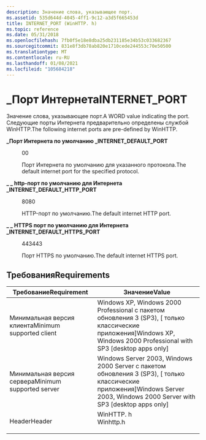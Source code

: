 ```yaml
---
description: Значение слова, указывающее порт.
ms.assetid: 535d644d-4045-4ff1-9c12-a3d5f665453d
title: INTERNET_PORT (WinHTTP. h)
ms.topic: reference
ms.date: 05/31/2018
ms.openlocfilehash: 7fb0f5e18e8dba25db231185e34b53c033682367
ms.sourcegitcommit: 831e8f3db78ab820e1710cede244553c70e50500
ms.translationtype: MT
ms.contentlocale: ru-RU
ms.lasthandoff: 01/08/2021
ms.locfileid: "105684218"
---
```

# <a name="internet_port"></a><span data-ttu-id="d2858-103">\_Порт Интернета</span><span class="sxs-lookup"><span data-stu-id="d2858-103">INTERNET\_PORT</span></span>

<span data-ttu-id="d2858-104">Значение слова, указывающее порт.</span><span class="sxs-lookup"><span data-stu-id="d2858-104">A WORD value indicating the port.</span></span> <span data-ttu-id="d2858-105">Следующие порты Интернета предварительно определены службой WinHTTP.</span><span class="sxs-lookup"><span data-stu-id="d2858-105">The following internet ports are pre-defined by WinHTTP.</span></span>

<dl> <dt>

<span data-ttu-id="d2858-106"><span id="INTERNET_DEFAULT_PORT"></span><span id="internet_default_port"></span>**\_Порт Интернета по умолчанию \_**</span><span class="sxs-lookup"><span data-stu-id="d2858-106"><span id="INTERNET_DEFAULT_PORT"></span><span id="internet_default_port"></span>**INTERNET\_DEFAULT\_PORT**</span></span>
</dt> <dd> <dl> <dt>

<span data-ttu-id="d2858-107">0</span><span class="sxs-lookup"><span data-stu-id="d2858-107">0</span></span>
</dt> <dt>



<span data-ttu-id="d2858-108">Порт Интернета по умолчанию для указанного протокола.</span><span class="sxs-lookup"><span data-stu-id="d2858-108">The default internet port for the specified protocol.</span></span>


</dt> </dl> </dd> <dt>

<span data-ttu-id="d2858-109"><span id="INTERNET_DEFAULT_HTTP_PORT"></span><span id="internet_default_http_port"></span>**\_ \_ http-порт по умолчанию для Интернета \_**</span><span class="sxs-lookup"><span data-stu-id="d2858-109"><span id="INTERNET_DEFAULT_HTTP_PORT"></span><span id="internet_default_http_port"></span>**INTERNET\_DEFAULT\_HTTP\_PORT**</span></span>
</dt> <dd> <dl> <dt>

<span data-ttu-id="d2858-110">80</span><span class="sxs-lookup"><span data-stu-id="d2858-110">80</span></span>
</dt> <dt>



<span data-ttu-id="d2858-111">HTTP-порт по умолчанию.</span><span class="sxs-lookup"><span data-stu-id="d2858-111">The default internet HTTP port.</span></span>


</dt> </dl> </dd> <dt>

<span data-ttu-id="d2858-112"><span id="INTERNET_DEFAULT_HTTPS_PORT"></span><span id="internet_default_https_port"></span>**\_ \_ HTTPS порт по умолчанию для Интернета \_**</span><span class="sxs-lookup"><span data-stu-id="d2858-112"><span id="INTERNET_DEFAULT_HTTPS_PORT"></span><span id="internet_default_https_port"></span>**INTERNET\_DEFAULT\_HTTPS\_PORT**</span></span>
</dt> <dd> <dl> <dt>

<span data-ttu-id="d2858-113">443</span><span class="sxs-lookup"><span data-stu-id="d2858-113">443</span></span>
</dt> <dt>



<span data-ttu-id="d2858-114">Порт HTTPS по умолчанию.</span><span class="sxs-lookup"><span data-stu-id="d2858-114">The default internet HTTPS port.</span></span>


</dt> </dl> </dd> </dl>

## <a name="requirements"></a><span data-ttu-id="d2858-115">Требования</span><span class="sxs-lookup"><span data-stu-id="d2858-115">Requirements</span></span>



| <span data-ttu-id="d2858-116">Требование</span><span class="sxs-lookup"><span data-stu-id="d2858-116">Requirement</span></span> | <span data-ttu-id="d2858-117">Значение</span><span class="sxs-lookup"><span data-stu-id="d2858-117">Value</span></span> |
|-------------------------------------|--------------------------------------------------------------------------------------|
| <span data-ttu-id="d2858-118">Минимальная версия клиента</span><span class="sxs-lookup"><span data-stu-id="d2858-118">Minimum supported client</span></span><br/> | <span data-ttu-id="d2858-119">Windows XP, Windows 2000 Professional с пакетом обновления 3 (SP3), \[ только классические приложения\]</span><span class="sxs-lookup"><span data-stu-id="d2858-119">Windows XP, Windows 2000 Professional with SP3 \[desktop apps only\]</span></span><br/>      |
| <span data-ttu-id="d2858-120">Минимальная версия сервера</span><span class="sxs-lookup"><span data-stu-id="d2858-120">Minimum supported server</span></span><br/> | <span data-ttu-id="d2858-121">Windows Server 2003, Windows 2000 Server с пакетом обновления 3 (SP3), \[ только классические приложения\]</span><span class="sxs-lookup"><span data-stu-id="d2858-121">Windows Server 2003, Windows 2000 Server with SP3 \[desktop apps only\]</span></span><br/>   |
| <span data-ttu-id="d2858-122">Header</span><span class="sxs-lookup"><span data-stu-id="d2858-122">Header</span></span><br/>                   | <dl> <span data-ttu-id="d2858-123"><dt>WinHTTP. h</dt></span><span class="sxs-lookup"><span data-stu-id="d2858-123"><dt>Winhttp.h</dt></span></span> </dl> |



 

 




